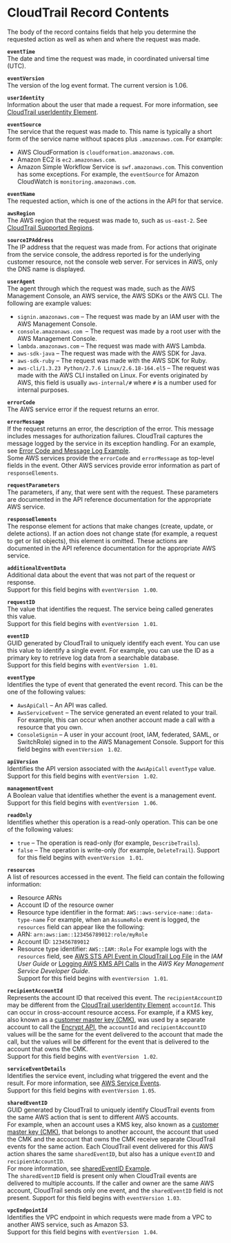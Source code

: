 # CloudTrail Record Contents<a name="cloudtrail-event-reference-record-contents"></a>

The body of the record contains fields that help you determine the requested action as well as when and where the request was made\.

**`eventTime`**  
The date and time the request was made, in coordinated universal time \(UTC\)\. 

**`eventVersion`**  
The version of the log event format\. The current version is 1\.06\.

**`userIdentity`**  
Information about the user that made a request\. For more information, see [CloudTrail userIdentity Element](cloudtrail-event-reference-user-identity.md)\. 

**`eventSource`**  
The service that the request was made to\. This name is typically a short form of the service name without spaces plus `.amazonaws.com`\. For example:  
+ AWS CloudFormation is `cloudformation.amazonaws.com`\.
+ Amazon EC2 is `ec2.amazonaws.com`\.
+ Amazon Simple Workflow Service is `swf.amazonaws.com`\.
This convention has some exceptions\. For example, the `eventSource` for Amazon CloudWatch is `monitoring.amazonaws.com`\.

**`eventName`**  
The requested action, which is one of the actions in the API for that service\. 

**`awsRegion`**  
The AWS region that the request was made to, such as `us-east-2`\. See [CloudTrail Supported Regions](cloudtrail-supported-regions.md)\.

**`sourceIPAddress`**  
The IP address that the request was made from\. For actions that originate from the service console, the address reported is for the underlying customer resource, not the console web server\. For services in AWS, only the DNS name is displayed\.

**`userAgent`**  
The agent through which the request was made, such as the AWS Management Console, an AWS service, the AWS SDKs or the AWS CLI\. The following are example values:  
+ `signin.amazonaws.com` – The request was made by an IAM user with the AWS Management Console\.
+ `console.amazonaws.com `– The request was made by a root user with the AWS Management Console\.
+ `lambda.amazonaws.com` – The request was made with AWS Lambda\.
+ `aws-sdk-java` – The request was made with the AWS SDK for Java\. 
+ `aws-sdk-ruby` – The request was made with the AWS SDK for Ruby\. 
+ `aws-cli/1.3.23 Python/2.7.6 Linux/2.6.18-164.el5` – The request was made with the AWS CLI installed on Linux\. 
For events originated by AWS, this field is usually `aws-internal/#` where `#` is a number used for internal purposes\.

**`errorCode`**  
The AWS service error if the request returns an error\. 

**`errorMessage`**  
If the request returns an error, the description of the error\. This message includes messages for authorization failures\. CloudTrail captures the message logged by the service in its exception handling\. For an example, see [Error Code and Message Log Example](cloudtrail-log-file-examples.md#error-code-and-error-message)\.   
Some AWS services provide the `errorCode` and `errorMessage` as top\-level fields in the event\. Other AWS services provide error information as part of `responseElements`\.

**`requestParameters`**  
The parameters, if any, that were sent with the request\. These parameters are documented in the API reference documentation for the appropriate AWS service\. 

**`responseElements`**  
The response element for actions that make changes \(create, update, or delete actions\)\. If an action does not change state \(for example, a request to get or list objects\), this element is omitted\. These actions are documented in the API reference documentation for the appropriate AWS service\. 

 **`additionalEventData`**   
Additional data about the event that was not part of the request or response\.  
Support for this field begins with `eventVersion` ` 1.00`\.

**`requestID`**  
The value that identifies the request\. The service being called generates this value\.  
Support for this field begins with `eventVersion` ` 1.01`\.

**`eventID`**  
GUID generated by CloudTrail to uniquely identify each event\. You can use this value to identify a single event\. For example, you can use the ID as a primary key to retrieve log data from a searchable database\.   
Support for this field begins with `eventVersion` ` 1.01`\.

**`eventType`**  
Identifies the type of event that generated the event record\. This can be the one of the following values:   
+ `AwsApiCall` – An API was called\. 
+ `AwsServiceEvent` – The service generated an event related to your trail\. For example, this can occur when another account made a call with a resource that you own\. 
+ `ConsoleSignin` – A user in your account \(root, IAM, federated, SAML, or SwitchRole\) signed in to the AWS Management Console\.
Support for this field begins with `eventVersion` ` 1.02`\. 

**`apiVersion`**  
Identifies the API version associated with the `AwsApiCall` `eventType` value\.  
Support for this field begins with `eventVersion` ` 1.02`\.

**`managementEvent`**  
A Boolean value that identifies whether the event is a management event\.  
Support for this field begins with `eventVersion` ` 1.06`\.

 **`readOnly`**   
Identifies whether this operation is a read\-only operation\. This can be one of the following values:  
+ `true` – The operation is read\-only \(for example, `DescribeTrails`\)\.
+ `false` – The operation is write\-only \(for example, `DeleteTrail`\)\.
Support for this field begins with `eventVersion` ` 1.01`\.

 **`resources`**   
A list of resources accessed in the event\. The field can contain the following information:  
+ Resource ARNs
+ Account ID of the resource owner
+ Resource type identifier in the format: `AWS::aws-service-name::data-type-name`
For example, when an `AssumeRole` event is logged, the `resources` field can appear like the following:  
+ ARN: `arn:aws:iam::123456789012:role/myRole`
+ Account ID: `123456789012`
+ Resource type identifier: `AWS::IAM::Role`
For example logs with the `resources` field, see [AWS STS API Event in CloudTrail Log File](https://docs.aws.amazon.com/IAM/latest/UserGuide/cloudtrail-integration.html#stscloudtrailexample) in the *IAM User Guide* or [ Logging AWS KMS API Calls](https://docs.aws.amazon.com/kms/latest/developerguide/logging-using-cloudtrail.html) in the *AWS Key Management Service Developer Guide*\.  
Support for this field begins with `eventVersion` ` 1.01`\.

**`recipientAccountId`**  
Represents the account ID that received this event\. The `recipientAccountID` may be different from the [CloudTrail userIdentity Element](cloudtrail-event-reference-user-identity.md) `accountId`\. This can occur in cross\-account resource access\. For example, if a KMS key, also known as a [customer master key \(CMK\)](https://docs.aws.amazon.com/kms/latest/developerguide/concepts.html), was used by a separate account to call the [Encrypt API](https://docs.aws.amazon.com/kms/latest/developerguide/ct-encrypt.html), the `accountId` and `recipientAccountID` values will be the same for the event delivered to the account that made the call, but the values will be different for the event that is delivered to the account that owns the CMK\.  
Support for this field begins with `eventVersion` ` 1.02`\.

**`serviceEventDetails`**  
Identifies the service event, including what triggered the event and the result\. For more information, see [AWS Service Events](non-api-aws-service-events.md)\.  
Support for this field begins with `eventVersion 1.05`\.

**`sharedEventID`**  
GUID generated by CloudTrail to uniquely identify CloudTrail events from the same AWS action that is sent to different AWS accounts\.  
For example, when an account uses a KMS key, also known as a [customer master key \(CMK\)](https://docs.aws.amazon.com/kms/latest/developerguide/concepts.html), that belongs to another account, the account that used the CMK and the account that owns the CMK receive separate CloudTrail events for the same action\. Each CloudTrail event delivered for this AWS action shares the same `sharedEventID`, but also has a unique `eventID` and `recipientAccountID`\.  
For more information, see [sharedEventID Example](shared-event-ID.md)\.  
The `sharedEventID` field is present only when CloudTrail events are delivered to multiple accounts\. If the caller and owner are the same AWS account, CloudTrail sends only one event, and the `sharedEventID` field is not present\.
Support for this field begins with `eventVersion 1.03`\.

 **`vpcEndpointId`**   
Identifies the VPC endpoint in which requests were made from a VPC to another AWS service, such as Amazon S3\.   
Support for this field begins with `eventVersion` ` 1.04`\.